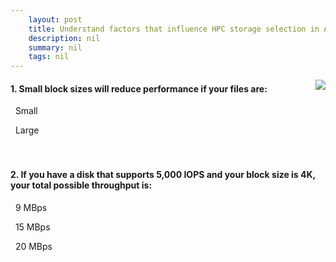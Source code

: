 ```yaml
---
    layout: post
    title: Understand factors that influence HPC storage selection in Azure - File-system performance considerations
    description: nil
    summary: nil
    tags: nil
---
```



 <a target="_blank" href="https://docs.microsoft.com/en-us/learn/modules/hpc-storage-considerations/3-performance-considerations/"><i class="fas fa-external-link-alt"></i> </a>
 <img align="right" src="https://docs.microsoft.com/en-us/learn/achievements/hpc-storage-considerations.svg">
####  1. Small block sizes will reduce performance if your files are:


<i class='far fa-square'></i> &nbsp;&nbsp;Small

<i class='fas fa-check-square' style='color: Dodgerblue;'></i> &nbsp;&nbsp;Large
<br />
<br />
<br />

####  2. If you have a disk that supports 5,000 IOPS and your block size is 4K, your total possible throughput is:


<i class='far fa-square'></i> &nbsp;&nbsp;9 MBps

<i class='far fa-square'></i> &nbsp;&nbsp;15 MBps

<i class='fas fa-check-square' style='color: Dodgerblue;'></i> &nbsp;&nbsp;20 MBps
<br />
<br />
<br />
